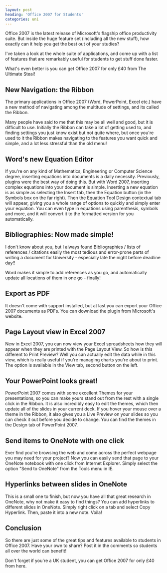 ```yaml
---
layout: post
heading: 'Office 2007 for Students'
categories: uni
---
```


Office 2007 is the latest release of Microsoft's flagship office productivity suite. But inside the huge feature set (including all the new stuff), how exactly can it help you get the best out of your studies?

I've taken a look at the whole suite of applications, and come up with a list of features that are remarkably useful for students to get stuff done faster.

What's even better is you can get Office 2007 for only £40 from The Ultimate Steal!

<!-- Replace missing image from http://media.chris-alexander.co.uk/wp-content/uploads/2009/09/officelogo.png -->

## New Navigation: the Ribbon

The primary applications in Office 2007 (Word, PowerPoint, Excel etc.) have a new method of navigating among the multitude of settings, and its called the Ribbon.

<!-- Replace missing image from http://media.chris-alexander.co.uk/wp-content/uploads/2009/09/word-ribbon.png -->

Many people have said to me that this may be all well and good, but it is difficult to use. Initially the Ribbon can take a lot of getting used to, and finding settings you just know exist but not quite where, but once you're used to it the Ribbon makes navigating to the features you want quick and simple, and a lot less stressful than the old menu!

## Word's new Equation Editor

If you're on any kind of Mathematics, Engineering or Computer Science degree, inserting equations into documents is a daily necessity. Previously, plugins were the best way of doing this. But with Word 2007, inserting complex equations into your document is simple. Inserting a new equation is as simple as selecting the Insert tab, then the Equation button (in the Symbols box on the far right). Then the Equation Tool Design contextual tab will appear, giving you a whole range of options to quickly and simply enter your equation. You can even type in equations using parenthesis, symbols and more, and it will convert it to the formatted version for you automatically.

<!-- Replace missing image from http://media.chris-alexander.co.uk/wp-content/uploads/2009/09/equation.png -->

## Bibliographies: Now made simple!

I don't know about you, but I always found Bibliographies / lists of references / citations easily the most tedious and error-prone parts of writing a document for University - especially late the night before deadline day!!

Word makes it simple to add references as you go, and automatically update all locations of them in one go - finally!

<!-- Replace missing image from http://media.chris-alexander.co.uk/wp-content/uploads/2009/09/bibliography.png -->

## Export as PDF

It doesn't come with support installed, but at last you can export your Office 2007 documents as PDFs. You can download the plugin from Microsoft's website.

## Page Layout view in Excel 2007

New in Excel 2007, you can now view your Excel spreadsheets how they will appear when they are printed with the Page Layout View. So how is this different to Print Preview? Well you can actually edit the data while in this view, which is really useful if you're managing charts you're about to print. The option is available in the View tab, second button on the left.

<!-- Replace missing image from http://media.chris-alexander.co.uk/wp-content/uploads/2009/09/pagelayout-excel.png -->

## Your PowerPoint looks great!

PowerPoint 2007 comes with some excellent Themes for your presentations, so you can make yours stand out from the rest with a single click in the Ribbon. It is also incredibly easy to edit the themes, which then update all of the slides in your current deck. If you hover your mouse over a theme in the Ribbon, it also gives you a Live Preview on your slides so you can check it out before you decide to change. You can find the themes in the Design tab of PowerPoint 2007.

<!-- Replace missing image from http://media.chris-alexander.co.uk/wp-content/uploads/2009/09/powerpoint-themes.png -->

## Send items to OneNote with one click

Ever find you're browsing the web and come across the perfect webpage you may need for your project? Now you can easily send that page to your OneNote notebook with one click from Internet Explorer. Simply select the option "Send to OneNote" from the Tools menu in IE.

<!-- Replace missing image from http://media.chris-alexander.co.uk/wp-content/uploads/2009/09/ie-onenote.png -->

## Hyperlinks between slides in OneNote

This is a small one to finish, but now you have all that great research in OneNote, why not make it easy to find things? You can add hyperlinks to different slides in OneNote. Simply right click on a tab and select Copy Hyperlink. Then, paste it into a new note. Voila!

## Conclusion

So there are just some of the great tips and features available to students in Office 2007. Have your own to share? Post it in the comments so students all over the world can benefit!

Don't forget if you're a UK student, you can get Office 2007 for only £40 from here.
